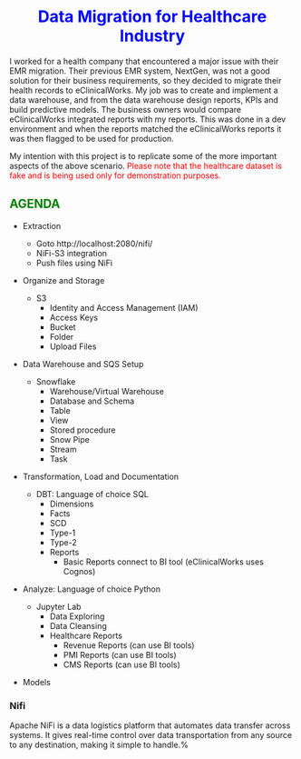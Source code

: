# <font color=blue><center>Data Migration for Healthcare Industry </center></font>
I worked for a health company that encountered a major issue with their EMR migration. Their previous EMR system, NextGen, was not a good solution for their business requirements, so they decided to migrate their health records to eClinicalWorks. My job was to create and implement a data warehouse, and from the data warehouse design reports, KPIs and build predictive models. The business owners would compare eClinicalWorks integrated reports with my reports. This was done in a dev environment and when the reports matched the eClinicalWorks reports it was then flagged to be used for production.  

My intention with this project is to replicate some of the more important aspects of the above scenario. <font color=red>Please note that the healthcare dataset is fake and is being used only for demonstration purposes. </font>

## <font color=green><left>AGENDA</left></font>
* Extraction
    - Goto http://localhost:2080/nifi/
    - NiFi-S3 integration
    - Push files using NiFi
* Organize and Storage
    - S3
        - Identity and Access Management (IAM)
        - Access Keys
        - Bucket
        - Folder
        - Upload Files
* Data Warehouse and SQS Setup
    - Snowflake
        - Warehouse/Virtual Warehouse
        - Database and Schema
        - Table
        - View
        - Stored procedure
        - Snow Pipe
        - Stream
        - Task
* Transformation, Load and Documentation
    - DBT: Language of choice SQL
        - Dimensions
        - Facts
        - SCD
        - Type-1
        - Type-2
        - Reports
            - Basic Reports connect to BI tool (eClinicalWorks uses Cognos)

* Analyze: Language of choice Python
    - Jupyter Lab
        - Data Exploring
        - Data Cleansing
        - Healthcare Reports
            - Revenue Reports (can use BI tools)
            - PMI Reports (can use BI tools) 
            - CMS Reports (can use BI tools)      
* Models

### Nifi
Apache NiFi is a data logistics platform that automates data transfer across systems. It gives real-time control over data transportation from any source to any destination, making it simple to handle.%                  
